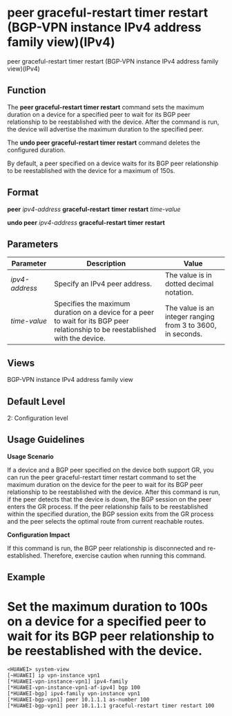 peer graceful-restart timer restart (BGP-VPN instance IPv4 address family view)(IPv4)
=====================================================================================

peer graceful-restart timer restart (BGP-VPN instance IPv4 address family view)(IPv4)

Function
--------



The **peer graceful-restart timer restart** command sets the maximum duration on a device for a specified peer to wait for its BGP peer relationship to be reestablished with the device. After the command is run, the device will advertise the maximum duration to the specified peer.

The **undo peer graceful-restart timer restart** command deletes the configured duration.



By default, a peer specified on a device waits for its BGP peer relationship to be reestablished with the device for a maximum of 150s.


Format
------

**peer** *ipv4-address* **graceful-restart** **timer** **restart** *time-value*

**undo peer** *ipv4-address* **graceful-restart** **timer** **restart**


Parameters
----------

| Parameter | Description | Value |
| --- | --- | --- |
| *ipv4-address* | Specify an IPv4 peer address. | The value is in dotted decimal notation. |
| *time-value* | Specifies the maximum duration on a device for a peer to wait for its BGP peer relationship to be reestablished with the device. | The value is an integer ranging from 3 to 3600, in seconds. |



Views
-----

BGP-VPN instance IPv4 address family view


Default Level
-------------

2: Configuration level


Usage Guidelines
----------------

**Usage Scenario**

If a device and a BGP peer specified on the device both support GR, you can run the peer graceful-restart timer restart command to set the maximum duration on the device for the peer to wait for its BGP peer relationship to be reestablished with the device. After this command is run, if the peer detects that the device is down, the BGP session on the peer enters the GR process. If the peer relationship fails to be reestablished within the specified duration, the BGP session exits from the GR process and the peer selects the optimal route from current reachable routes.

**Configuration Impact**

If this command is run, the BGP peer relationship is disconnected and re-established. Therefore, exercise caution when running this command.


Example
-------

# Set the maximum duration to 100s on a device for a specified peer to wait for its BGP peer relationship to be reestablished with the device.
```
<HUAWEI> system-view
[~HUAWEI] ip vpn-instance vpn1
[*HUAWEI-vpn-instance-vpn1] ipv4-family
[*HUAWEI-vpn-instance-vpn1-af-ipv4] bgp 100
[*HUAWEI-bgp] ipv4-family vpn-instance vpn1
[*HUAWEI-bgp-vpn1] peer 10.1.1.1 as-number 100
[*HUAWEI-bgp-vpn1] peer 10.1.1.1 graceful-restart timer restart 100

```